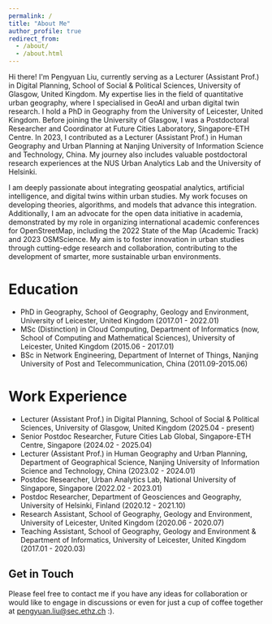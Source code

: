```yaml
---
permalink: /
title: "About Me"
author_profile: true
redirect_from: 
  - /about/
  - /about.html
---
```


Hi there! I'm Pengyuan Liu, currently serving as a Lecturer (Assistant Prof.) in Digital Planning, School of Social & Political Sciences, University of Glasgow, United Kingdom. My expertise lies in the field of quantitative urban geography, where I specialised in GeoAI and urban digital twin research. I hold a PhD in Geography from the University of Leicester, United Kingdom. Before joining the University of Glasgow, I was a Postdoctoral Researcher and Coordinator at Future Cities Laboratory, Singapore-ETH Centre. In 2023, I contributed as a Lecturer (Assistant Prof.) in Human Geography and Urban Planning at Nanjing University of Information Science and Technology, China. My journey also includes valuable postdoctoral research experiences at the NUS Urban Analytics Lab and the University of Helsinki.

I am deeply passionate about integrating geospatial analytics, artificial intelligence, and digital twins within urban studies. My work focuses on developing theories, algorithms, and models that advance this integration. Additionally, I am an advocate for the open data initiative in academia, demonstrated by my role in organizing international academic conferences for OpenStreetMap, including the 2022 State of the Map (Academic Track) and 2023 OSMScience. My aim is to foster innovation in urban studies through cutting-edge research and collaboration, contributing to the development of smarter, more sustainable urban environments.

Education
======

* PhD in Geography, School of Geography, Geology and Environment, University of Leicester, United Kingdom (2017.01 - 2022.01)
* MSc (Distinction) in Cloud Computing, Department of Informatics (now, School of Computing and Mathematical Sciences), University of Leicester, United Kingdom (2015.06 - 2017.01)
* BSc in Network Engineering, Department of Internet of Things, Nanjing University of Post and Telecommunication, China (2011.09-2015.06)

Work Experience
======
* Lecturer (Assistant Prof.) in Digital Planning, School of Social & Political Sciences, University of Glasgow, United Kingdom (2025.04 - present)
* Senior Postdoc Researcher, Future Cities Lab Global, Singapore-ETH Centre, Singapore (2024.02 - 2025.04)
* Lecturer (Assistant Prof.) in Human Geography and Urban Planning, Department of Geographical Science, Nanjing University of Information Science and Technology, China (2023.02 - 2024.01)
* Postdoc Researcher, Urban Analytics Lab, National University of Singapore, Singapore (2022.02 - 2023.01)
* Postdoc Researcher, Department of Geosciences and Geography, University of Helsinki, Finland (2020.12 - 2021.10)
* Research Assistant, School of Geography, Geology and Environment, University of Leicester, United Kingdom (2020.06 - 2020.07)
* Teaching Assistant, School of Geography, Geology and Environment & Department of Informatics, University of Leicester, United Kingdom (2017.01 - 2020.03)

Get in Touch
------
Please feel free to contact me if you have any ideas for collaboration or would like to engage in discussions or even for just a cup of coffee together at <pengyuan.liu@sec.ethz.ch> :). 


